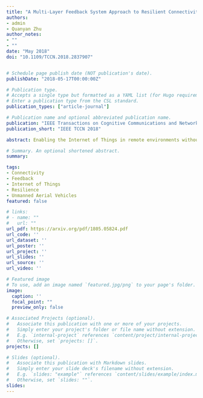 ```yaml
---
title: "A Multi-Layer Feedback System Approach to Resilient Connectivity of Remotely Deployed Mobile Internet of Things"
authors:
- admin
- Quanyan Zhu
author_notes:
- ""
- ""
date: "May 2018"
doi: "10.1109/TCCN.2018.2837907"


# Schedule page publish date (NOT publication's date).
publishDate: "2018-05-17T00:00:00Z"

# Publication type.
# Accepts a single type but formatted as a YAML list (for Hugo requirements).
# Enter a publication type from the CSL standard.
publication_types: ["article-journal"]

# Publication name and optional abbreviated publication name.
publication: "IEEE Transactions on Cognitive Communications and Networking ( Volume: 4, Issue: 2, June 2018)"
publication_short: "IEEE TCCN 2018"

abstract: Enabling the Internet of Things in remote environments without traditional communication infrastructure requires a multi-layer network architecture. Devices in the overlay network such as unmanned aerial vehicles (UAVs) are required to provide coverage to underlay devices as well as remain connected to other overlay devices to exploit device-to-device (D2D) communication. The coordination, planning, and design of such overlay networks constrained by the underlay devices is a challenging problem. Existing frameworks for placement of UAVs do not consider the lack of backhaul connectivity and the need for D2D communication. Furthermore, they ignore the dynamical aspects of connectivity in such networks which presents additional challenges. For instance, the connectivity of devices can be affected by changes in the network, e.g., the mobility of underlay devices or unavailability of overlay devices due to failure or adversarial attacks. To this end, this work proposes a feedback based adaptive, self-configurable, and resilient framework for the overlay network that cognitively adapts to the changes in the network to provide reliable connectivity between spatially dispersed smart devices. Results show that the proposed framework requires significantly lower number of aerial base stations to provide higher coverage and connectivity to remotely deployed mobile devices as compared to existing approaches.

# Summary. An optional shortened abstract.
summary:

tags:
- Connectivity
- Feedback
- Internet of Things
- Resilience
- Unmanned Aerial Vehicles
featured: false

# links:
# - name: ""
#   url: ""
url_pdf: https://arxiv.org/pdf/1805.05824.pdf
url_code: ''
url_dataset: ''
url_poster: ''
url_project: ''
url_slides: ''
url_source: ''
url_video: ''

# Featured image
# To use, add an image named `featured.jpg/png` to your page's folder.
image:
  caption: ''
  focal_point: ""
  preview_only: false

# Associated Projects (optional).
#   Associate this publication with one or more of your projects.
#   Simply enter your project's folder or file name without extension.
#   E.g. `internal-project` references `content/project/internal-project/index.md`.
#   Otherwise, set `projects: []`.
projects: []

# Slides (optional).
#   Associate this publication with Markdown slides.
#   Simply enter your slide deck's filename without extension.
#   E.g. `slides: "example"` references `content/slides/example/index.md`.
#   Otherwise, set `slides: ""`.
slides:
---
```

